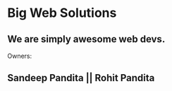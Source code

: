 Big Web Solutions
=================

We are simply awesome web devs.
-------------------------------

Owners:

Sandeep Pandita || Rohit Pandita
--------------------------------
